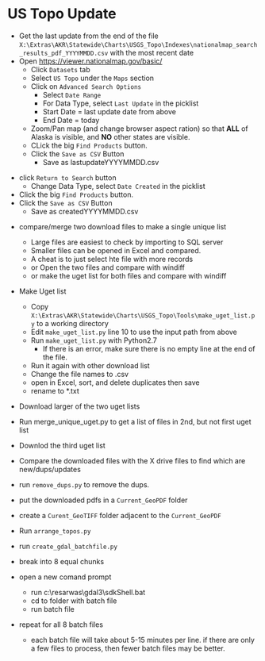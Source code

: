 # US Topo Update

* Get the last update from the end of the file
  `X:\Extras\AKR\Statewide\Charts\USGS_Topo\Indexes\nationalmap_search_results_pdf_YYYYMMDD.csv`
  with the most recent date
* Open https://viewer.nationalmap.gov/basic/
  - Click `Datasets` tab
  - Select `US Topo` under the `Maps` section
  - Click on `Advanced Search Options`
    - Select `Date Range`
    - For Data Type, select `Last Update` in the picklist
    - Start Date = last update date from above
    - End Date = today
  - Zoom/Pan map (and change browser aspect ration) so that **ALL** of Alaska
    is visible, and **NO** other states are visible.
  - CLick the big `Find Products` button.
  - Click the `Save as CSV` Button
    - Save as lastupdateYYYYMMDD.csv
 - click `Return to Search` button
   - Change Data Type, select `Date Created` in the picklist
  - Click the big `Find Products` button.
  - Click the `Save as CSV` Button
    - Save as createdYYYYMMDD.csv
* compare/merge two download files to make a single unique list
  - Large files are easiest to check by importing to SQL server
  - Smaller files can be opened in Excel and compared.
  - A cheat is to just select hte file with more records
  - or Open the two files and compare with windiff
  - or make the uget list for both files and compare with windiff
* Make Uget list
  - Copy `X:\Extras\AKR\Statewide\Charts\USGS_Topo\Tools\make_uget_list.py` to a working directory
  - Edit `make_uget_list.py` line 10 to use the input path from above
  - Run `make_uget_list.py` with Python2.7
    - If there is an error,  make sure there is no empty line at the end of the file.
  - Run it again with other download list
  - Change the file names to .csv
  - open in Excel, sort, and delete duplicates then save
  - rename to *.txt

* Download larger of the two uget lists
* Run merge_unique_uget.py to get a list of files in 2nd, but not first uget list
* Downlod the third uget list
* Compare the downloaded files with the X drive files to find which are new/dups/updates
* run `remove_dups.py` to remove the dups.
* put the downloaded pdfs in a `Current_GeoPDF` folder
* create a `Curent_GeoTIFF` folder adjacent to the `Current_GeoPDF`
* Run `arrange_topos.py`
* run `create_gdal_batchfile.py`
* break into 8 equal chunks
* open a new comand prompt
  - run c:\resarwas\gdal3\sdkShell.bat
  - cd to folder with batch file
  - run batch file
* repeat for all 8 batch files
  - each batch file will take about 5-15 minutes per line. if there are only a few files to process, then fewer batch files may be better.
